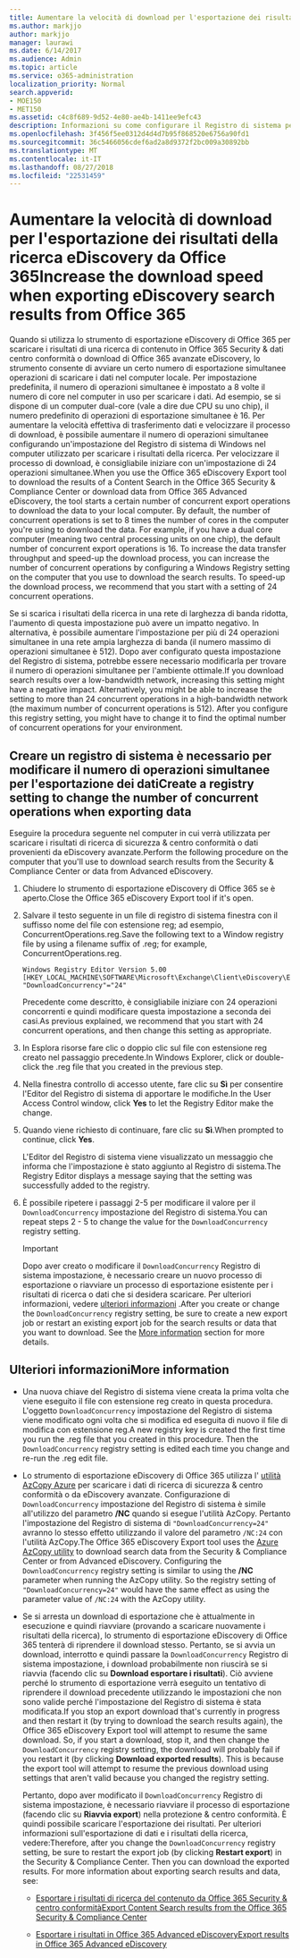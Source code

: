```yaml
---
title: Aumentare la velocità di download per l'esportazione dei risultati della ricerca eDiscovery da Office 365
ms.author: markjjo
author: markjjo
manager: laurawi
ms.date: 6/14/2017
ms.audience: Admin
ms.topic: article
ms.service: o365-administration
localization_priority: Normal
search.appverid:
- MOE150
- MET150
ms.assetid: c4c8f689-9d52-4e80-ae4b-1411ee9efc43
description: Informazioni su come configurare il Registro di sistema per aumentare la velocità effettiva di scaricare i risultati della ricerca e cercare i dati da Office 365 Security &amp; eDiscovery centro conformità e avanzate di Office 365.
ms.openlocfilehash: 3f456f5ee0312d4d4d7b95f868520e6756a90fd1
ms.sourcegitcommit: 36c5466056cdef6ad2a8d9372f2bc009a30892bb
ms.translationtype: MT
ms.contentlocale: it-IT
ms.lasthandoff: 08/27/2018
ms.locfileid: "22531459"
---
```

# <a name="increase-the-download-speed-when-exporting-ediscovery-search-results-from-office-365"></a><span data-ttu-id="bf178-103">Aumentare la velocità di download per l'esportazione dei risultati della ricerca eDiscovery da Office 365</span><span class="sxs-lookup"><span data-stu-id="bf178-103">Increase the download speed when exporting eDiscovery search results from Office 365</span></span>

<span data-ttu-id="bf178-p101">Quando si utilizza lo strumento di esportazione eDiscovery di Office 365 per scaricare i risultati di una ricerca di contenuto in Office 365 Security &amp; dati centro conformità o download di Office 365 avanzate eDiscovery, lo strumento consente di avviare un certo numero di esportazione simultanee operazioni di scaricare i dati nel computer locale. Per impostazione predefinita, il numero di operazioni simultanee è impostato a 8 volte il numero di core nel computer in uso per scaricare i dati. Ad esempio, se si dispone di un computer dual-core (vale a dire due CPU su uno chip), il numero predefinito di operazioni di esportazione simultanee è 16. Per aumentare la velocità effettiva di trasferimento dati e velocizzare il processo di download, è possibile aumentare il numero di operazioni simultanee configurando un'impostazione del Registro di sistema di Windows nel computer utilizzato per scaricare i risultati della ricerca. Per velocizzare il processo di download, è consigliabile iniziare con un'impostazione di 24 operazioni simultanee.</span><span class="sxs-lookup"><span data-stu-id="bf178-p101">When you use the Office 365 eDiscovery Export tool to download the results of a Content Search in the Office 365 Security &amp; Compliance Center or download data from Office 365 Advanced eDiscovery, the tool starts a certain number of concurrent export operations to download the data to your local computer. By default, the number of concurrent operations is set to 8 times the number of cores in the computer you're using to download the data. For example, if you have a dual core computer (meaning two central processing units on one chip), the default number of concurrent export operations is 16. To increase the data transfer throughput and speed-up the download process, you can increase the number of concurrent operations by configuring a Windows Registry setting on the computer that you use to download the search results. To speed-up the download process, we recommend that you start with a setting of 24 concurrent operations.</span></span>
  
<span data-ttu-id="bf178-p102">Se si scarica i risultati della ricerca in una rete di larghezza di banda ridotta, l'aumento di questa impostazione può avere un impatto negativo. In alternativa, è possibile aumentare l'impostazione per più di 24 operazioni simultanee in una rete ampia larghezza di banda (il numero massimo di operazioni simultanee è 512). Dopo aver configurato questa impostazione del Registro di sistema, potrebbe essere necessario modificarla per trovare il numero di operazioni simultanee per l'ambiente ottimale.</span><span class="sxs-lookup"><span data-stu-id="bf178-p102">If you download search results over a low-bandwidth network, increasing this setting might have a negative impact. Alternatively, you might be able to increase the setting to more than 24 concurrent operations in a high-bandwidth network (the maximum number of concurrent operations is 512). After you configure this registry setting, you might have to change it to find the optimal number of concurrent operations for your environment.</span></span>
  
## <a name="create-a-registry-setting-to-change-the-number-of-concurrent-operations-when-exporting-data"></a><span data-ttu-id="bf178-112">Creare un registro di sistema è necessario per modificare il numero di operazioni simultanee per l'esportazione dei dati</span><span class="sxs-lookup"><span data-stu-id="bf178-112">Create a registry setting to change the number of concurrent operations when exporting data</span></span>

<span data-ttu-id="bf178-113">Eseguire la procedura seguente nel computer in cui verrà utilizzata per scaricare i risultati di ricerca di sicurezza &amp; centro conformità o dati provenienti da eDiscovery avanzate.</span><span class="sxs-lookup"><span data-stu-id="bf178-113">Perform the following procedure on the computer that you'll use to download search results from the Security &amp; Compliance Center or data from Advanced eDiscovery.</span></span>
  
1. <span data-ttu-id="bf178-114">Chiudere lo strumento di esportazione eDiscovery di Office 365 se è aperto.</span><span class="sxs-lookup"><span data-stu-id="bf178-114">Close the Office 365 eDiscovery Export tool if it's open.</span></span> 
    
2. <span data-ttu-id="bf178-115">Salvare il testo seguente in un file di registro di sistema finestra con il suffisso nome del file con estensione reg; ad esempio, ConcurrentOperations.reg.</span><span class="sxs-lookup"><span data-stu-id="bf178-115">Save the following text to a Window registry file by using a filename suffix of .reg; for example, ConcurrentOperations.reg.</span></span> 
    
    ```
    Windows Registry Editor Version 5.00
    [HKEY_LOCAL_MACHINE\SOFTWARE\Microsoft\Exchange\Client\eDiscovery\ExportTool]
    "DownloadConcurrency"="24"
    ```

    <span data-ttu-id="bf178-116">Precedente come descritto, è consigliabile iniziare con 24 operazioni concorrenti e quindi modificare questa impostazione a seconda dei casi.</span><span class="sxs-lookup"><span data-stu-id="bf178-116">As previous explained, we recommend that you start with 24 concurrent operations, and then change this setting as appropriate.</span></span>
    
3. <span data-ttu-id="bf178-117">In Esplora risorse fare clic o doppio clic sul file con estensione reg creato nel passaggio precedente.</span><span class="sxs-lookup"><span data-stu-id="bf178-117">In Windows Explorer, click or double-click the .reg file that you created in the previous step.</span></span>
    
4. <span data-ttu-id="bf178-118">Nella finestra controllo di accesso utente, fare clic su **Sì** per consentire l'Editor del Registro di sistema di apportare le modifiche.</span><span class="sxs-lookup"><span data-stu-id="bf178-118">In the User Access Control window, click **Yes** to let the Registry Editor make the change.</span></span> 
    
5. <span data-ttu-id="bf178-119">Quando viene richiesto di continuare, fare clic su **Sì**.</span><span class="sxs-lookup"><span data-stu-id="bf178-119">When prompted to continue, click **Yes**.</span></span>
    
    <span data-ttu-id="bf178-120">L'Editor del Registro di sistema viene visualizzato un messaggio che informa che l'impostazione è stato aggiunto al Registro di sistema.</span><span class="sxs-lookup"><span data-stu-id="bf178-120">The Registry Editor displays a message saying that the setting was successfully added to the registry.</span></span>
    
6. <span data-ttu-id="bf178-121">È possibile ripetere i passaggi 2-5 per modificare il valore per il `DownloadConcurrency` impostazione del Registro di sistema.</span><span class="sxs-lookup"><span data-stu-id="bf178-121">You can repeat steps 2 - 5 to change the value for the  `DownloadConcurrency` registry setting.</span></span> 
    
    > [!IMPORTANT]
    > <span data-ttu-id="bf178-p103">Dopo aver creato o modificare il `DownloadConcurrency` Registro di sistema impostazione, è necessario creare un nuovo processo di esportazione o riavviare un processo di esportazione esistente per i risultati di ricerca o dati che si desidera scaricare. Per ulteriori informazioni, vedere [ulteriori informazioni](increase-download-speeds-when-exporting-ediscovery-results.md#moreinfo) .</span><span class="sxs-lookup"><span data-stu-id="bf178-p103">After you create or change the  `DownloadConcurrency` registry setting, be sure to create a new export job or restart an existing export job for the search results or data that you want to download. See the [More information](increase-download-speeds-when-exporting-ediscovery-results.md#moreinfo) section for more details.</span></span> 
  
## <a name="more-information"></a><span data-ttu-id="bf178-124">Ulteriori informazioni</span><span class="sxs-lookup"><span data-stu-id="bf178-124">More information</span></span>

- <span data-ttu-id="bf178-p104">Una nuova chiave del Registro di sistema viene creata la prima volta che viene eseguito il file con estensione reg creato in questa procedura. L'oggetto `DownloadConcurrency` impostazione del Registro di sistema viene modificato ogni volta che si modifica ed eseguita di nuovo il file di modifica con estensione reg.</span><span class="sxs-lookup"><span data-stu-id="bf178-p104">A new registry key is created the first time you run the .reg file that you created in this procedure. Then the  `DownloadConcurrency` registry setting is edited each time you change and re-run the .reg edit file.</span></span> 
    
- <span data-ttu-id="bf178-p105">Lo strumento di esportazione eDiscovery di Office 365 utilizza l' [utilità AzCopy Azure](https://go.microsoft.com/fwlink/?linkid=849949) per scaricare i dati di ricerca di sicurezza &amp; centro conformità o da eDiscovery avanzate. Configurazione di `DownloadConcurrency` impostazione del Registro di sistema è simile all'utilizzo del parametro **/NC** quando si esegue l'utilità AzCopy. Pertanto l'impostazione del Registro di sistema di `"DownloadConcurrency=24"` avranno lo stesso effetto utilizzando il valore del parametro `/NC:24` con l'utilità AzCopy.</span><span class="sxs-lookup"><span data-stu-id="bf178-p105">The Office 365 eDiscovery Export tool uses the [Azure AzCopy utility](https://go.microsoft.com/fwlink/?linkid=849949) to download search data from the Security &amp; Compliance Center or from Advanced eDiscovery. Configuring the  `DownloadConcurrency` registry setting is similar to using the **/NC** parameter when running the AzCopy utility. So the registry setting of  `"DownloadConcurrency=24"` would have the same effect as using the parameter value of  `/NC:24` with the AzCopy utility.</span></span> 
    
- <span data-ttu-id="bf178-p106">Se si arresta un download di esportazione che è attualmente in esecuzione e quindi riavviare (provando a scaricare nuovamente i risultati della ricerca), lo strumento di esportazione eDiscovery di Office 365 tenterà di riprendere il download stesso. Pertanto, se si avvia un download, interrotto e quindi passare la `DownloadConcurrency` Registro di sistema impostazione, i download probabilmente non riuscirà se si riavvia (facendo clic su **Download esportare i risultati**). Ciò avviene perché lo strumento di esportazione verrà eseguito un tentativo di riprendere il download precedente utilizzando le impostazioni che non sono valide perché l'impostazione del Registro di sistema è stata modificata.</span><span class="sxs-lookup"><span data-stu-id="bf178-p106">If you stop an export download that's currently in progress and then restart it (by trying to download the search results again), the Office 365 eDiscovery Export tool will attempt to resume the same download. So, if you start a download, stop it, and then change the  `DownloadConcurrency` registry setting, the download will probably fail if you restart it (by clicking **Download exported results**). This is because the export tool will attempt to resume the previous download using settings that aren't valid because you changed the registry setting.</span></span>
    
    <span data-ttu-id="bf178-p107">Pertanto, dopo aver modificato il `DownloadConcurrency` Registro di sistema impostazione, è necessario riavviare il processo di esportazione (facendo clic su **Riavvia export**) nella protezione &amp; centro conformità. È quindi possibile scaricare l'esportazione dei risultati. Per ulteriori informazioni sull'esportazione di dati e i risultati della ricerca, vedere:</span><span class="sxs-lookup"><span data-stu-id="bf178-p107">Therefore, after you change the  `DownloadConcurrency` registry setting, be sure to restart the export job (by clicking **Restart export**) in the Security &amp; Compliance Center. Then you can download the exported results. For more information about exporting search results and data, see:</span></span>
    
  - [<span data-ttu-id="bf178-136">Esportare i risultati di ricerca del contenuto da Office 365 Security &amp; centro conformità</span><span class="sxs-lookup"><span data-stu-id="bf178-136">Export Content Search results from the Office 365 Security &amp; Compliance Center</span></span>](export-search-results.md)
    
  - [<span data-ttu-id="bf178-137">Esportare i risultati in Office 365 Advanced eDiscovery</span><span class="sxs-lookup"><span data-stu-id="bf178-137">Export results in Office 365 Advanced eDiscovery</span></span>](export-results-in-advanced-ediscovery.md)
    
